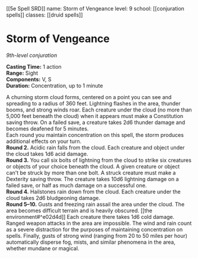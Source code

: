[[5e Spell SRD]]
name: Storm of Vengeance
level: 9
school: [[conjuration spells]]
classes: [[druid spells]]

# Storm of Vengeance 
_9th-level conjuration_ 

**Casting Time:** 1 action    
**Range:** Sight    
**Components:** V, S    
**Duration:** Concentration, up to 1 minute 

A churning storm cloud forms, centered on a point you can see and spreading to a radius of 360 feet. Lightning flashes in the area, thunder booms, and strong winds roar. Each creature under the cloud (no more than 5,000 feet beneath the cloud) when it appears must make a Constitution saving throw. On a failed save, a creature takes 2d6 thunder damage and becomes deafened for 5 minutes.    
Each round you maintain concentration on this spell, the storm produces additional effects on your turn.    
**Round 2.** Acidic rain falls from the cloud. Each creature and object under the cloud takes 1d6 acid damage.    
**Round 3.** You call six bolts of lightning from the cloud to strike six creatures or objects of your choice beneath the cloud. A given creature or object can't be struck by more than one bolt. A struck creature must make a Dexterity saving throw. The creature takes 10d6 lightning damage on a failed save, or half as much damage on a successful one.    
**Round 4.** Hailstones rain down from the cloud. Each creature under the cloud takes 2d6 bludgeoning damage.    
**Round 5–10.** Gusts and freezing rain assail the area under the cloud. The area becomes difficult terrain and is heavily obscured. [[the environment#^e02d4d]] Each creature there takes 1d6 cold damage. Ranged weapon attacks in the area are impossible. The wind and rain count as a severe distraction for the purposes of maintaining concentration on spells. Finally, gusts of strong wind (ranging from 20 to 50 miles per hour) automatically disperse fog, mists, and similar phenomena in the area, whether mundane or magical.